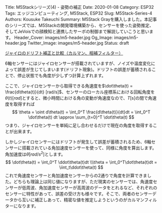 Title: M5Stackシリーズ(4) - 姿勢の補正
Date: 2020-01-08
Category: ESP32
Tags: エッジコンピューティング, M5Stack, ESP32
Slug: M5Stack-Series-4
Authors: Kousuke Takeuchi
Summary: M5Stack Grayを購入しました。本記事のシリーズでは、M5Stackの開発環境構築から、センサーを使った姿勢推定、そしてJeVoisでの顔検知と連携したサーボの制御まで解説していこうと思います。
Header_Cover: images/m5-header.jpg
Og_Image: images/m5-header.jpg
Twitter_Image: images/m5-header.jpg
Status: draft

[ジャイロのドリフト補正と比較（カルマン、相補フィルター）](https://garchiving.com/gyro-drift-correction/)

6軸センサーにはジャイロセンサーが搭載されていますが、ノイズや温度変化によって誤差が生じてしまいます(ドリフト現象)。ドリフトの誤差が蓄積されることで、停止状態でも角度が少しずつ計算上ずれます。

ここで、ジャイロセンサーから取得できる角速度を$\dot\theta(t) = \frac{d\theta(t)}{dt} [rad/s]$、センサーのローカル座標系における回転角度を$\theta(t)[rad]$とすると、微小時間における角の変動が角速度なので、$T$[s]の間で角速度を取得すれば
$$
\theta = \oint d\theta(t) = \int_0^T \frac{d\theta(t)}{dt}dt = \int_0^T \dot\theta(t) dt \approx \sum_{t=0}^T \dot\theta(t)
$$
つまり、ジャイロセンサーを単純に足し合わせるだけで現在の角度を取得することが出来ます。

しかしジャイロセンサーにはドリフトが発生して誤差が蓄積されるため、6軸センサーに搭載されている角加速度センサーを使って、同様に角度を算出します。角加速度は$\dot\theta[rad/s^2]$とします。
$$
\dot\theta(t) = \int_0^T \ddot\theta(t)dt \\\theta = \int_0^T\dot\theta(t)dt = \iint_t\ddot\theta(t)
$$
これで角速度センサーと角加速度センサーからの2通りで角度を計算できました。どちらも理論上は同じ値になりますが、ただ現実のセンサーでは、角速度センサーが低周波、角加速度センサーが高周波のデータをとれるなど、それぞれのセンサーに特性があって、誤差の受け方も様々です。そこで、両者のセンサーデータから互いに補正しあって、精密な値を推定しようというのがカルマンフィルターになります。